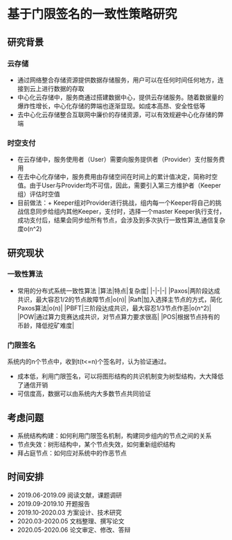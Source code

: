 # 基于门限签名的一致性策略研究

## 研究背景

### 云存储
  + 通过网络整合存储资源提供数据存储服务，用户可以在任何时间任何地方，连接到云上进行数据的存取
  + 中心化云存储中，服务商通过搭建数据中心，提供云存储服务。随着数据量的爆炸性增长，中心化存储的弊端也逐渐显现。如成本高昂、安全性低等
  + 去中心化云存储整合互联网中廉价的存储资源，可以有效规避中心化存储的弊端

### 时空支付
  + 在云存储中，服务使用者（User）需要向服务提供者（Provider）支付服务费用
  + 在去中心化存储中，服务费用由存储空间在时间上的累计值决定，简称时空值。由于User与Provider均不可信，因此，需要引入第三方维护者（Keeper组）评估时空值
  + 目前做法：+ Keeper组对Provider进行挑战，组内每一个Keeper将自己的挑战信息同步给组内其他Keeper，支付时，选择一个master Keeper执行支付，成功支付后，结果会同步给所有节点，会涉及到多次执行一致性算法,通信复杂度o(n^2)
 

## 研究现状

### 一致性算法
  + 常用的分布式系统一致性算法
    |算法|特点|复杂度|
    |-|-|-|
    |Paxos|两阶段达成共识，最大容忍1/2的节点故障节点|o(n)|
    |Raft|加入选择主节点的方式，简化Paxos算法|o(n)|
    |PBFT|三阶段达成共识，最大容忍1/3节点作恶|o(n^2)|
    |POW|通过算力竞赛达成共识，对节点算力要求很高|
    |POS|根据节点持有的币龄，降低挖矿难度|

### 门限签名

系统内的n个节点中，收到t(t<=n)个签名时，认为验证通过。
  + 成本低，利用门限签名，可以将图形结构的共识机制变为树型结构，大大降低了通信开销
  + 可信度高，数据可以由系统内大多数节点共同验证


## 考虑问题

  + 系统结构构建：如何利用门限签名机制，构建同步组内的节点之间的关系
  + 节点失效：树形结构中，某个节点失效，如何重新组织结构
  + 拜占庭节点：如何应对系统中的作恶节点

## 时间安排
  + 2019.06-2019.09 阅读文献，课题调研
  + 2019.09-2019.10 开题报告
  + 2019.10-2020.03 方案设计、技术研究
  + 2020.03-2020.05 文档整理、撰写论文
  + 2020.05-2020.06 论文审定、修改、答辩